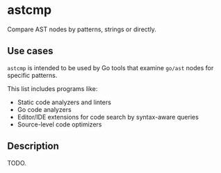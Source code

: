 # astcmp

Compare AST nodes by patterns, strings or directly. 

## Use cases

`astcmp` is intended to be used by Go tools that examine `go/ast` nodes for
specific patterns.

This list includes programs like:
- Static code analyzers and linters
- Go code analyzers
- Editor/IDE extensions for code search by syntax-aware queries
- Source-level code optimizers

## Description

TODO.